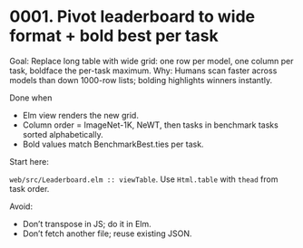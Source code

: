 # 0001. Pivot leaderboard to wide format + bold best per task

Goal: Replace long table with wide grid: one row per model, one column per task, boldface the per-task maximum.
Why: Humans scan faster across models than down 1000-row lists; bolding highlights winners instantly.

Done when

* Elm view renders the new grid.
* Column order = ImageNet-1K, NeWT, then tasks in benchmark tasks sorted alphabetically.
* Bold values match BenchmarkBest.ties per task.

Start here:

`web/src/Leaderboard.elm :: viewTable`.
Use `Html.table` with `thead` from task order.

Avoid:

* Don’t transpose in JS; do it in Elm.
* Don’t fetch another file; reuse existing JSON.

